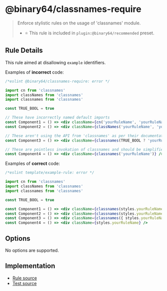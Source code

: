 # @binary64/classnames-require

> Enforce stylistic rules on the usage of 'classnames' module.
>
> - ⭐️ This rule is included in `plugin:@binary64/recommended` preset.

## Rule Details

This rule aimed at disallowing `example` identifiers.

Examples of **incorrect** code:

```jsx
/*eslint @binary64/classnames-require: error */

import cn from 'classnames'
import classNames from 'classnames'
import classnames from 'classnames'

const TRUE_BOOL = true

// These have incorrectly named default imports
const Component1 = () => <div className={cn('yourRuleName', 'yourRuleName2')} />
const Component2 = () => <div className={classNames('yourRuleName', 'yourRuleName2')} />

// These aren't using the API from 'classnames' as per their documentation:
const Component3 = () => <div className={classnames(TRUE_BOOL ? 'yourRuleName' : '')} />

// These are pointless invokation of classnames and should be simplified:
const Component4 = () => <div className={classnames('yourRuleName')} />

```

Examples of **correct** code:

```jsx
/*eslint template/example-rule: error */

import cn from 'classnames'
import classNames from 'classnames'
import classnames from 'classnames'

const TRUE_BOOL = true

const Component1 = () => <div className={classnames(styles.yourRuleName, styles.yourRuleName2)} />
const Component2 = () => <div className={classnames(styles.yourRuleName, styles.yourRuleName2)} />
const Component3 = () => <div className={classnames({ styles.yourRuleName: TRUE_BOOL })} />
const Component4 = () => <div className={styles.yourRuleName} />
```

## Options

No options are supported.

## Implementation

- [Rule source](../../src/rules/classnames-require.ts)
- [Test source](../../tests/rules/classnames-require.ts)
